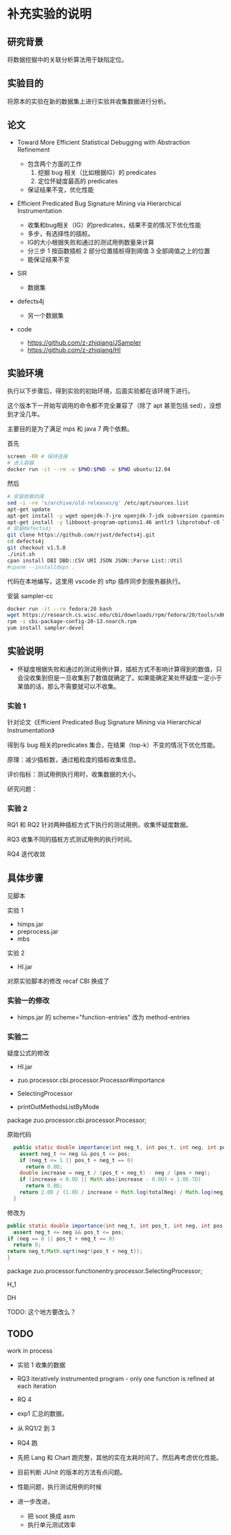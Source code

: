 # 补充实验的说明

## 研究背景


将数据挖掘中的关联分析算法用于缺陷定位。



## 实验目的

将原本的实验在新的数据集上进行实验并收集数据进行分析。



## 论文

- Toward More Efficient Statistical Debugging with Abstraction Refinement 
  - 包含两个方面的工作
    1. 挖掘 bug 相关（比如根据IG）的 predicates 
    2. 定位怀疑度最高的 predicates
  - 保证结果不变，优化性能
- Efficient Predicated Bug Signature Mining via Hierarchical Instrumentation
  - 收集和bug相关（IG）的predicates，结果不变的情况下优化性能
  - 多步，有选择性的插桩。
  - IG的大小根据失败和通过的测试用例数量来计算
  - 分三步 1 按函数插桩 2 部分位置插桩得到阈值 3 全部阈值之上的位置
  - 能保证结果不变
- SIR
  - 数据集
- defects4j
  - 另一个数据集 

- code
   - https://github.com/z-zhiqiang/JSampler
   - https://github.com/z-zhiqiang/HI

## 实验环境

执行以下步骤后，得到实验的初始环境，后面实验都在该环境下进行。

这个版本下一开始写调用的命令都不完全兼容了（除了 apt 甚至包括 sed），没想到才没几年。

主要目的是为了满足 mps 和 java 7 两个依赖。



首先


```sh
screen -RR # 保持连接
# 进入容器
docker run -it --rm -v $PWD:$PWD -w $PWD ubuntu:12.04
```

然后

```sh
# 安装依赖的库
sed -i -re 's/archive/old-releases/g' /etc/apt/sources.list
apt-get update
apt-get install -y wget openjdk-7-jre openjdk-7-jdk subversion cpanminus git build-essential patch  ruby1.9.1  unzip
apt-get install -y libboost-program-options1.46 antlr3 libprotobuf-c0 libantlr3c-dev 
# 安装defects4j
git clone https://github.com/rjust/defects4j.git
cd defects4j
git checkout v1.5.0
./init.sh
cpan install DBI DBD::CSV URI JSON JSON::Parse List::Util
#cpanm --installdeps .
```

代码在本地编写，这里用 vscode 的 sftp 插件同步到服务器执行。


安装 sampler-cc

```sh
docker run -it --rm fedora:20 bash
wget https://research.cs.wisc.edu/cbi/downloads/rpm/fedora/20/tools/x86_64/cbi-package-config-20-13.noarch.rpm
rpm -i cbi-package-config-20-13.noarch.rpm
yum install sampler-devel
```

## 实验说明



- 怀疑度根据失败和通过的测试用例计算，插桩方式不影响计算得到的数值，只会没收集到但是一旦收集到了数值就确定了。如果能确定某处怀疑度一定小于某值的话，那么不需要就可以不收集。



### 实验  1

针对论文《Efficient Predicated Bug Signature Mining via Hierarchical Instrumentation》

得到与 bug 相关的predicates 集合，在结果（top-k）不变的情况下优化性能。

原理：减少插桩数，通过粗粒度的插桩收集信息。

评价指标：测试用例执行用时，收集数据的大小。

研究问题：



### 实验 2



RQ1 和 RQ2 针对两种插桩方式下执行的测试用例，收集怀疑度数据。

RQ3 收集不同的插桩方式测试用例的执行时间。

RQ4 迭代收敛



## 具体步骤


见脚本

实验 1 
-  himps.jar
-  preprocess.jar
- mbs

实验 2

- HI.jar

对原实验脚本的修改
recaf
CBI 换成了

### 实验一的修改

- himps.jar 的 scheme="function-entries" 改为 method-entries



### 实验二

疑度公式的修改

- HI.jar
- zuo.processor.cbi.processor.Processor#importance
- SelectingProcessor


-  printOutMethodsListByMode

package zuo.processor.cbi.processor.Processor;

原始代码
```java
  public static double importance(int neg_t, int pos_t, int neg, int pos, int totalNeg, int totalPos) {
    assert neg_t <= neg && pos_t <= pos;
    if (neg_t <= 1 || pos_t + neg_t == 0)
      return 0.0D; 
    double increase = neg_t / (pos_t + neg_t) - neg / (pos + neg);
    if (increase < 0.0D || Math.abs(increase - 0.0D) < 1.0E-7D)
      return 0.0D; 
    return 2.0D / (1.0D / increase + Math.log(totalNeg) / Math.log(neg_t));
  }
```

修改为

```java
public static double importance(int neg_t, int pos_t, int neg, int pos, int totalNeg, int totalPos) {
  assert neg_t <= neg && pos_t <= pos;
if (neg == 0 || pos_t + neg_t == 0)
  return 0;
return neg_t/Math.sqrt(neg*(pos_t + neg_t));
}
```



package zuo.processor.functionentry.processor.SelectingProcessor;

H_1

DH

TODO: 这个地方要改么？

## TODO



work in process

- 实验 1 收集的数据
- RQ3 iteratively instrumented program - only one function is refined at each iteration
- RQ 4



- exp1 汇总的数据。
- 从 RQ1/2 到 3
- RQ4 跑

- 先把 Lang 和 Chart 跑完整，其他的实在太耗时间了。然后再考虑优化性能。
- 目前判断 JUnit 的版本的方法有点问题。
- 性能问题，执行测试用例的时候
- 进一步改进，
  - 把 soot 换成 asm
  - 执行单元测试效率


